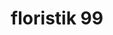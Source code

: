 ---
title: "floristik 99"
url: /halberstadt/floristik-99-quedlinburger-landstrasse/
shop: Blumen
---